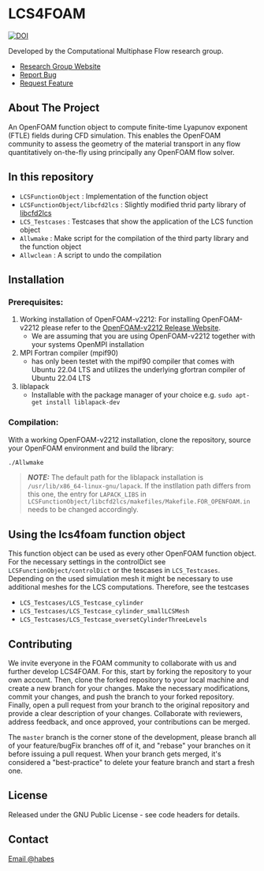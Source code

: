 #  LCS4FOAM

[![DOI](https://zenodo.org/badge/662623039.svg)](https://zenodo.org/badge/latestdoi/662623039)


Developed by the Computational Multiphase Flow research group.

* [Research Group Website](https://www.mathematik.tu-darmstadt.de/cmf/)
* [Report Bug](https://bitbucket.org/C_Habes/lcs4foam/issues?status=new&status=open)
* [Request Feature](https://bitbucket.org/C_Habes/lcs4foam/issues?status=new&status=open)

## About The Project
An OpenFOAM function object to compute finite-time Lyapunov exponent (FTLE) fields during CFD simulation.
This enables the OpenFOAM community to assess the geometry of the material transport in any flow quantitatively on-the-fly using principally any OpenFOAM flow solver.

## In this repository
 - `LCSFunctionObject` :        Implementation of the function object
 - `LCSFunctionObject/libcfd2lcs` : Slightly modified thrid party library of [libcfd2lcs](https://github.com/justin-finn/libcfd2lcs)
 - `LCS_Testcases` : Testcases that show the application of the LCS function object
 - `Allwmake` : Make script for the compilation of the third party library and the function object
 - `Allwclean` : A script to undo the compilation

## Installation
### Prerequisites:

1. Working installation of OpenFOAM-v2212: For installing OpenFOAM-v2212 please refer to the [OpenFOAM-v2212 Release Website](https://www.openfoam.com/news/main-news/openfoam-v2212).
    * We are assuming that you are using OpenFOAM-v2212 together with your systems OpenMPI installation
2. MPI Fortran compiler (mpif90)
    * has only been testet with the mpif90 compiler that comes with Ubuntu 22.04 LTS and utilizes the underlying gfortran compiler of Ubuntu 22.04 LTS
3. liblapack
    * Installable with the package manager of your choice e.g. `sudo apt-get install liblapack-dev`
 
### Compilation:
With a working OpenFOAM-v2212 installation, clone the repository, source your OpenFOAM environment and build the library:

```bash
./Allwmake
```

> **_NOTE:_**  The default path for the liblapack installation is `/usr/lib/x86_64-linux-gnu/lapack`. If the instllation path differs from this one, the entry for `LAPACK_LIBS` in `LCSFunctionObject/libcfd2lcs/makefiles/Makefile.FOR_OPENFOAM.in` needs to be changed accordingly.

## Using the lcs4foam function object
This function object can be used as every other OpenFOAM function object. For the necessary settings in the controlDict see `LCSFunctionObject/controlDict` or the  tescases in `LCS_Testcases`.
Depending on the used simulation mesh it might be necessary to use additional meshes for the LCS computations. Therefore, see the testcases

 - `LCS_Testcases/LCS_Testcase_cylinder`
 - `LCS_Testcases/LCS_Testcase_cylinder_smallLCSMesh`
 - `LCS_Testcases/LCS_Testcase_oversetCylinderThreeLevels`

## Contributing

We invite everyone in the FOAM community to collaborate with us and further 
develop LCS4FOAM. For this, start by forking the repository to your own 
account. Then, clone the forked repository to your local machine and create a 
new branch for your changes. Make the necessary modifications, commit your 
changes, and push the branch to your forked repository. Finally, open a pull 
request from your branch to the original repository and provide a clear 
description of your changes. Collaborate with reviewers, address feedback, 
and once approved, your contributions can be merged.

The `master` branch is the corner stone of the development, please branch all of 
your feature/bugFix branches off of it, and "rebase" your branches on it before 
issuing a pull request. When your branch gets merged, it's considered a 
"best-practice" to delete your feature branch and start a fresh one.


## License

Released under the GNU Public License - see code headers for details.


## Contact

[Email @habes](mailto:constantin.habes@tu-darmstadt.de)